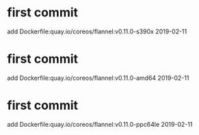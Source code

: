 # first commit
add Dockerfile:quay.io/coreos/flannel:v0.11.0-s390x 2019-02-11
# first commit
add Dockerfile:quay.io/coreos/flannel:v0.11.0-amd64 2019-02-11
# first commit
add Dockerfile:quay.io/coreos/flannel:v0.11.0-ppc64le 2019-02-11
